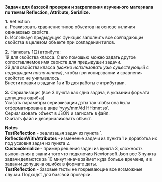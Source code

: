 **Задачи для базовой проверки и закрепления изученного материала по темам Reflection, Attribute, Serialize.**

**1.** Reflection
</br>a. Реализовать сравнение типов объектов на основе наличия одинаковых свойств.
</br>b. Используя предыдущую функцию заполнить все совпадающие свойства в целевом объекте при совпадении типов.

**2.** Написать 1(2) атрибута:
</br>1й для свойства класса. С его помощью можно задать другое сопоставляемое имя свойств для предыдущей задачи.
</br>2й  для свойства класса *(можно использовать уже существующий с подходящим назначением)*, чтобы при копировании и сравнении свойство не учитывалось.
</br>Внести правки в задачи 1а и 1b для работы с атрибутами.

**3.** Сериализация (все 3 пункта как одна задача, в указании формата допущена ошибка)
</br>Указать параметры сериализации даты так чтобы она была отформатирована в виде ‘yyyy/mm/dd HH:mm:ss’.
</br>Сериализовать объект в JSON и записать в файл.
</br>Считать файл и десериализовать объект.


**Notes**
</br>**TestReflection** - реализация задач из пункта 1.
</br>**ReflectionWithAttributes** - изменение задачи из пункта 1 и доработка их под условия задач из пункта 2.
</br>**CustomSerialize** - пример решения задач из пункта 3, сложность выполнения в знании того что подключив Newtonsoft.Json
все 3 пункта задачи делаются за 10 минут иначе займет куда больше времени, и в задании допущена ошибка в формате даты.
</br>**TestReflection** - базовые тесты не покрывающие все возможные случаи. Подходят для базовой проверки.
